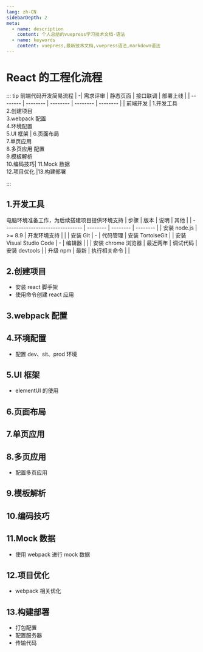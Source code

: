 ```yaml
---
lang: zh-CN
sidebarDepth: 2
meta:
  - name: description
    content: 个人总结的vuepress学习技术文档-语法
  - name: keywords
    content: vuepress,最新技术文档,vuepress语法,markdown语法
---
```


# React 的工程化流程

::: tip 前端代码开发简易流程
| -| 需求评审 | 静态页面 | 接口联调 | 部署上线 |
| -------- | -------- | -------- | -------- | -------- |
| 前端开发 | 1.开发工具 <br> 2.创建项目 <br> 3.webpack 配置 <br> 4.环境配置 <br> 5.UI 框架 | 6.页面布局 <br> 7.单页应用 <br> 8.多页应用 配置 <br> 9.模板解析 <br> 10.编码技巧| 11.Mock 数据<br>12.项目优化 |13.构建部署

:::

## 1.开发工具

电脑环境准备工作，为后续搭建项目提供环境支持
| 步骤 | 版本 | 说明 | 其他 |
| -------------------------------- | -------- | -------- | -------- |
| 安装 node.js | >= 8.9 | 开发环境支持 | |
| 安装 Git | - | 代码管理 | 安装 TortoiseGit |
| 安装 Visual Studio Code | - | 编辑器 | |
| 安装 chrome 浏览器 | 最近两年 | 调试代码 | 安装 devtools |
| 升级 npm | 最新 | 执行相关命令 | |

## 2.创建项目

- 安装 react 脚手架
- 使用命令创建 react 应用

## 3.webpack 配置

## 4.环境配置

- 配置 dev、sit、prod 环境

## 5.UI 框架

- elementUI 的使用

## 6.页面布局

## 7.单页应用

## 8.多页应用

- 配置多页应用

## 9.模板解析

## 10.编码技巧

## 11.Mock 数据

- 使用 webpack 进行 mock 数据

## 12.项目优化

- webpack 相关优化

## 13.构建部署

- 打包配置
- 配置服务器
- 传输代码

